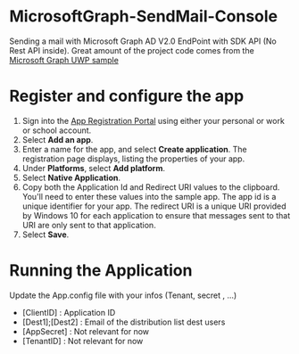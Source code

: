 # MicrosoftGraph-SendMail-Console
Sending a mail with Microsoft Graph AD V2.0 EndPoint with SDK API (No Rest API inside).
Great amount of the project code comes from the [Microsoft Graph UWP sample](https://github.com/microsoftgraph/uwp-csharp-connect-sample)  
# Register and configure the app
1. Sign into the [App Registration Portal](https://apps.dev.microsoft.com/) using either your personal or work or school account.
2. Select **Add an app**.
3. Enter a name for the app, and select **Create application**.
   The registration page displays, listing the properties of your app.
4. Under **Platforms**, select **Add platform**.
5. Select **Native Application**.
6. Copy both the Application Id and Redirect URI values to the clipboard. You'll need to enter these values into the sample app.
The app id is a unique identifier for your app. The redirect URI is a unique URI provided by Windows 10 for each application to ensure that messages sent to that URI are only sent to that application.
7. Select **Save**.
# Running the Application
Update the App.config file with your infos (Tenant, secret , ...)
  * [ClientID] : Application ID
  * [Dest1];[Dest2] : Email of the distribution list dest users
  * [AppSecret] : Not relevant for now
  * [TenantID] : Not relevant for now

